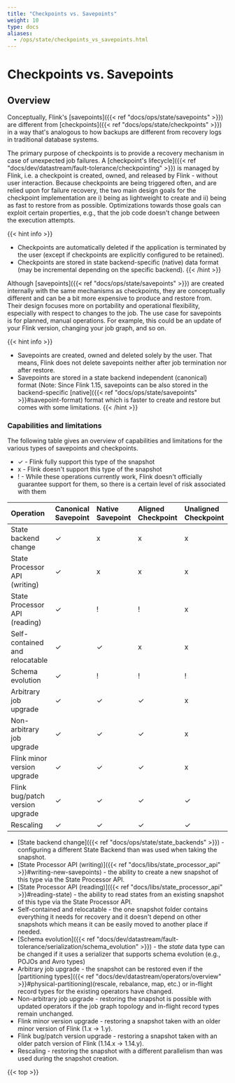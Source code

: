 ```yaml
---
title: "Checkpoints vs. Savepoints"
weight: 10
type: docs
aliases:
  - /ops/state/checkpoints_vs_savepoints.html
---
```

<!--
Licensed to the Apache Software Foundation (ASF) under one
or more contributor license agreements.  See the NOTICE file
distributed with this work for additional information
regarding copyright ownership.  The ASF licenses this file
to you under the Apache License, Version 2.0 (the
"License"); you may not use this file except in compliance
with the License.  You may obtain a copy of the License at

  http://www.apache.org/licenses/LICENSE-2.0

Unless required by applicable law or agreed to in writing,
software distributed under the License is distributed on an
"AS IS" BASIS, WITHOUT WARRANTIES OR CONDITIONS OF ANY
KIND, either express or implied.  See the License for the
specific language governing permissions and limitations
under the License.
-->

# Checkpoints vs. Savepoints

## Overview

Conceptually, Flink's [savepoints]({{< ref "docs/ops/state/savepoints" >}}) are different from [checkpoints]({{< ref "docs/ops/state/checkpoints" >}}) 
in a way that's analogous to how backups are different from recovery logs in traditional database systems.

The primary purpose of checkpoints is to provide a recovery mechanism in case of unexpected job failures. 
A [checkpoint's lifecycle]({{< ref "docs/dev/datastream/fault-tolerance/checkpointing" >}}) is managed by Flink, 
i.e. a checkpoint is created, owned, and released by Flink - without user interaction. 
Because checkpoints are being triggered often, and are relied upon for failure recovery, the two main design goals for the checkpoint implementation are 
i) being as lightweight to create and ii) being as fast to restore from as possible. 
Optimizations towards those goals can exploit certain properties, e.g., that the job code doesn't change between the execution attempts. 

{{< hint info >}}
- Checkpoints are automatically deleted if the application is terminated by the user 
(except if checkpoints are explicitly configured to be retained).
- Checkpoints are stored in state backend-specific (native) data format (may be incremental depending on the specific backend).
{{< /hint >}}

Although [savepoints]({{< ref "docs/ops/state/savepoints" >}}) are created internally with the same mechanisms as
checkpoints, they are conceptually different and can be a bit more expensive to produce and restore from. Their design focuses
more on portability and operational flexibility, especially with respect to changes to the job. 
The use case for savepoints is for planned, manual operations. For example, this could be an update of your Flink version, changing your job graph, and so on.

{{< hint info >}}
- Savepoints are created, owned and deleted solely by the user. 
That means, Flink does not delete savepoints neither after job termination nor after
restore.
- Savepoints are stored in a state backend independent (canonical) format (Note: Since Flink 1.15, savepoints can be also stored in
the backend-specific [native]({{< ref "docs/ops/state/savepoints" >}}#savepoint-format) format which is faster to create
and restore but comes with some limitations.
{{< /hint >}}

### Capabilities and limitations
The following table gives an overview of capabilities and limitations for the various types of savepoints and
checkpoints.
- ✓ - Flink fully support this type of the snapshot
- x - Flink doesn't support this type of the snapshot
- ! - While these operations currently work, Flink doesn't officially guarantee support for them, so there is a certain level of risk associated with them

| Operation                         | Canonical Savepoint | Native Savepoint | Aligned Checkpoint | Unaligned Checkpoint |
|:----------------------------------|:--------------------|:-----------------|:-------------------|:---------------------|
| State backend change              | ✓                   | x                | x                  | x                    |
| State Processor API (writing)     | ✓                   | x                | x                  | x                    |
| State Processor API (reading)     | ✓                   | !                | !                  | x                    |
| Self-contained and relocatable    | ✓                   | ✓                | x                  | x                    |
| Schema evolution                  | ✓                   | !                | !                  | !                    |
| Arbitrary job upgrade             | ✓                   | ✓                | ✓                  | x                    |
| Non-arbitrary job upgrade         | ✓                   | ✓                | ✓                  | x                    |
| Flink minor version upgrade       | ✓                   | ✓                | ✓                  | x                    |
| Flink bug/patch version upgrade   | ✓                   | ✓                | ✓                  | ✓                    |
| Rescaling                         | ✓                   | ✓                | ✓                  | ✓                    |

- [State backend change]({{< ref "docs/ops/state/state_backends" >}})  - configuring a different State Backend than was used when taking the snapshot.
- [State Processor API (writing)]({{< ref "docs/libs/state_processor_api" >}}#writing-new-savepoints) - the ability to create a new snapshot of this type via the State Processor API.
- [State Processor API (reading)]({{< ref "docs/libs/state_processor_api" >}}#reading-state) - the ability to read states from an existing snapshot of this type via the State Processor API.
- Self-contained and relocatable - the one snapshot folder contains everything it needs for recovery
and it doesn't depend on other snapshots which means it can be easily moved to another place if needed.
- [Schema evolution]({{< ref "docs/dev/datastream/fault-tolerance/serialization/schema_evolution" >}}) - the *state* data type can be changed if it uses a serializer that supports schema evolution (e.g., POJOs and Avro types)
- Arbitrary job upgrade - the snapshot can be restored even if the [partitioning types]({{< ref "docs/dev/datastream/operators/overview" >}}#physical-partitioning)(rescale, rebalance, map, etc.)
or in-flight record types for the existing operators have changed.
- Non-arbitrary job upgrade - restoring the snapshot is possible with updated operators if the job graph topology and in-flight record types remain unchanged.
- Flink minor version upgrade - restoring a snapshot taken with an older minor version of Flink (1.x → 1.y).
- Flink bug/patch version upgrade - restoring a snapshot taken with an older patch version of Flink (1.14.x → 1.14.y).
- Rescaling - restoring the snapshot with a different parallelism than was used during the snapshot creation.


{{< top >}}
